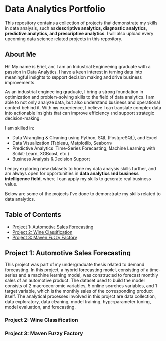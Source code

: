 # Data Analytics Portfolio
This repository contains a collection of projects that demonstrate my skills in data analysis, such as **descriptive analytics, diagnostic analytics, predictive analytics, and prescriptive analytics**. I will also upload every upcoming data science related projects in this repository.

## About Me
Hi! My name is Eriel, and I am an Industrial Engineering graduate with a passion in Data Analytics. I have a keen interest in turning data into meaningful insights to support decision making and drive business improvements.

As an industrial engineering graduate, I bring a strong foundation in optimization and problem-solving skills to the field of data analytics. I am able to not only analyze data, but also understand business and operational context behind it. With my experience, I believe I can translate complex data into actionable insights that can improve efficiency and support strategic decision-making.

I am skilled in:
- Data Wrangling & Cleaning using Python, SQL (PostgreSQL), and Excel
- Data Visualization (Tableau, Matplotlib, Seaborn)
- Predictive Analytics (Time-Series Forecasting, Machine Learning with Scikit-Learn, XGBoost, etc.)
- Business Analysis & Decision Support

I enjoy exploring new datasets to hone my data analysis skills further, and am always open for opportunities in **data analytics and business intelligence field**, where I can apply my skills to generate real business value. 

Below are some of the projects I've done to demonstrate my skills related to data analytics.

## Table of Contents
- [Project 1: Automotive Sales Forecasting](#project-1-automotive-sales-forecasting)
- [Project 2: Wine Classification](#project-2-wine-classification)
- [Project 3: Maven Fuzzy Factory](#project-3-maven-fuzzy-factory)

## [Project 1: Automotive Sales Forecasting](./Automotive%20Sales%20Forecasting%20using%20Hybrid%20Model%20(Holt-Winters%20+%20Random%20Forest))
This project was part of my undergraduate thesis related to demand forecasting. In this project, a hybrid forecasting model, consisting of a time-series and a machine learning model, was constructed to forecast monthly sales of an automotive product. The dataset used to build the model consists of 2 macroeconomic variables, 5 online searches variables, and 1 target variable, which is the monthly sales of the corresponding product itself. The analytical processes involved in this project are data collection, data exploratory, data cleaning, model training, hyperparameter tuning, model evaluation, and forecasting.



### Project 2: Wine Classification


### Project 3: Maven Fuzzy Factory

